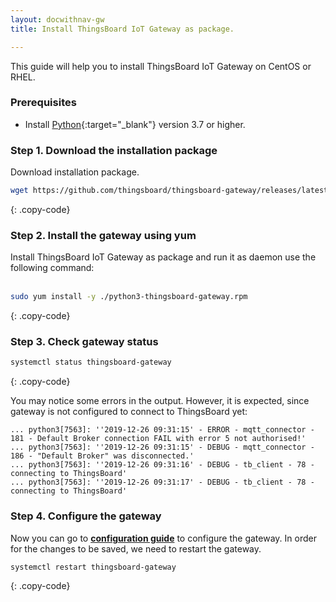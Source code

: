 ```yaml
---
layout: docwithnav-gw
title: Install ThingsBoard IoT Gateway as package.

---
```


This guide will help you to install ThingsBoard IoT Gateway on CentOS or RHEL.

### Prerequisites

- Install [Python](https://www.python.org){:target="_blank"} version 3.7 or higher.

### Step 1. Download the installation package

Download installation package.

```bash
wget https://github.com/thingsboard/thingsboard-gateway/releases/latest/download/python3-thingsboard-gateway.rpm
```
{: .copy-code}

### Step 2. Install the gateway using yum

Install ThingsBoard IoT Gateway as package and run it as daemon use the following command:<br><br>

```bash
sudo yum install -y ./python3-thingsboard-gateway.rpm
```
{: .copy-code}  

### Step 3. Check gateway status 

```bash
systemctl status thingsboard-gateway
```
{: .copy-code}

You may notice some errors in the output. However, it is expected, since gateway is not configured to connect to ThingsBoard yet:

```text
... python3[7563]: ''2019-12-26 09:31:15' - ERROR - mqtt_connector - 181 - Default Broker connection FAIL with error 5 not authorised!'
... python3[7563]: ''2019-12-26 09:31:15' - DEBUG - mqtt_connector - 186 - "Default Broker" was disconnected.'
... python3[7563]: ''2019-12-26 09:31:16' - DEBUG - tb_client - 78 - connecting to ThingsBoard'
... python3[7563]: ''2019-12-26 09:31:17' - DEBUG - tb_client - 78 - connecting to ThingsBoard'
```

### Step 4. Configure the gateway 

Now you can go to [**configuration guide**](/thingsboard-learning/docs/iot-gateway/configuration/) to configure the gateway. In order for the changes to be saved, we need to restart the gateway.

```bash
systemctl restart thingsboard-gateway
```
{: .copy-code}